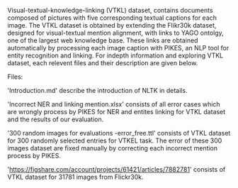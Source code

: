 Visual-textual-knowledge-linking (VTKL) dataset, contains documents composed of pictures with five corresponding textual captions for each image. The VTKL dataset is obtained by extending the Flikr30k dataset, designed for visual-textual mention alignment, with links to YAGO ontolgy, one of the largest web knowledge base. These links are obtained automatically by processing each image caption with PIKES, an NLP tool for entity recognition and linking. For indepth information and exploring VTKL dataset, each relevent files and their description are given below.

Files:

'Introduction.md' describe the introduction of NLTK in details.

'Incorrect NER and linking mention.xlsx' consists of all error cases which are wrongly process by PIKES for NER and entites linking for VTKL dataset and the results of our evaluation.

'300 random images for evaluations -error_free.ttl' consists of VTKL dataset for 300 randomly selected entries for VTKEL task. The error of these 300 images dataset are fixed manually by correcting each incorrect mention process by PIKES.

'https://figshare.com/account/projects/61421/articles/7882781' consists of VTKL dataset for 31781 images from Flickr30k.
